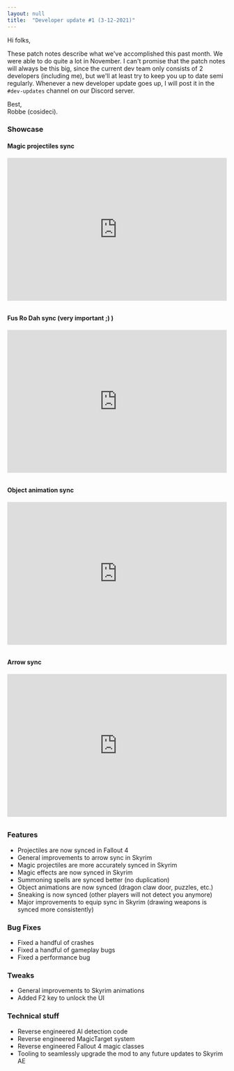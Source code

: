 ```yaml
---
layout: null
title:  "Developer update #1 (3-12-2021)"
---
```


Hi folks,

These patch notes describe what we've accomplished this past month. We were able to do quite a lot in November. I can't promise that the patch notes will always be this big, since the current dev team only consists of 2 developers (including me), but we'll at least try to keep you up to date semi regularly. Whenever a new developer update goes up, I will post it in the `#dev-updates` channel on our Discord server.

Best,<br>
Robbe (cosideci).

### Showcase

#### Magic projectiles sync

<div style='margin-bottom:2rem; position:relative; padding-bottom:calc(56.25% + 44px)'><iframe src='https://gfycat.com/ifr/AbsoluteWigglyFirefly?autoplay=0&hd=1' frameborder='0' scrolling='no' width='100%' height='100%' style='position:absolute;top:0;left:0;' allowfullscreen></iframe></div>

#### Fus Ro Dah sync (very important ;) )

<div style='margin-bottom:2rem; position:relative; padding-bottom:calc(56.25% + 44px)'><iframe src='https://gfycat.com/ifr/FragrantEminentAddax?autoplay=0&hd=1' frameborder='0' scrolling='no' width='100%' height='100%' style='position:absolute;top:0;left:0;' allowfullscreen></iframe></div>

#### Object animation sync

<div style='margin-bottom:2rem; position:relative; padding-bottom:calc(56.25% + 44px)'><iframe src='https://gfycat.com/ifr/GiftedThirstyJerboa?autoplay=0&hd=1' frameborder='0' scrolling='no' width='100%' height='100%' style='position:absolute;top:0;left:0;' allowfullscreen></iframe></div>

#### Arrow sync

<div style='margin-bottom:2rem; position:relative; padding-bottom:calc(56.25% + 44px)'><iframe src='https://gfycat.com/ifr/InfamousTornFurseal?autoplay=0&hd=1' frameborder='0' scrolling='no' width='100%' height='100%' style='position:absolute;top:0;left:0;' allowfullscreen></iframe></div>

### Features

* Projectiles are now synced in Fallout 4
* General improvements to arrow sync in Skyrim
* Magic projectiles are more accurately synced in Skyrim
* Magic effects are now synced in Skyrim
* Summoning spells are synced better (no duplication)
* Object animations are now synced (dragon claw door, puzzles, etc.)
* Sneaking is now synced (other players will not detect you anymore)
* Major improvements to equip sync in Skyrim (drawing weapons is synced more consistently)

### Bug Fixes

* Fixed a handful of crashes
* Fixed a handful of gameplay bugs
* Fixed a performance bug

### Tweaks

* General improvements to Skyrim animations
* Added F2 key to unlock the UI

### Technical stuff

* Reverse engineered AI detection code
* Reverse engineered MagicTarget system
* Reverse engineered Fallout 4 magic classes
* Tooling to seamlessly upgrade the mod to any future updates to Skyrim AE

